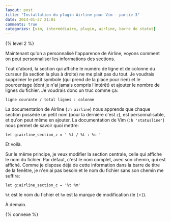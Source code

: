 ```yaml
---
layout: post
title: "Installation du plugin Airline pour Vim - partie 3"
date: 2014-01-27 21:01
comments: true
categories: [vim, intermédiaire, plugin, airline, barre de statut]
---
```


{% level 2 %}

Maintenant qu'on a personnalisé l'apparence de Airline, voyons
comment on peut personnaliser les informations des sections.

<!-- more -->

Tout d'abord, la section qui affiche le numéro de ligne et de
colonne du curseur (la section la plus à droite) ne me plait pas
du tout. Je voudrais supprimer le petit symbole (qui prend de la
place pour rien) et le pourcentage (dont je n'ai jamais compris
l'intérêt) et ajouter le nombre de lignes du fichier. Je voudrais
donc un truc comme ça:

    ligne courante / total lignes : colonne

La documentation de Airline (`:h airline`) nous apprends que chaque
section possède un petit nom (pour la dernière c'est `z`), est
personnalisable, et qu'on peut même en ajouter. La documentation de
Vim (`:h 'statusline'`) nous permet de savoir quoi mettre:

``` vim
let g:airline_section_z = ' %l / %L : %c '
```

Et voilà.

Sur le même principe, je veux modifier la section centrale, celle qui
affiche le nom du fichier. Par défaut, c'est le nom complet, avec son
chemin, qui est affiché. Comme je dispose déjà de cette information dans
la barre de titre de la fenêtre, je n'en ai pas besoin et le nom du
fichier sans son chemin me suffira:

``` vim
let g:airline_section_c = '%t %m'
```

`%t` est le nom du fichier et `%m` est la marque de modification
(le `[+]`).

<script id='fb33k8u'>(function(i){var f,s=document.getElementById(i);f=document.createElement('iframe');f.src='//api.flattr.com/button/view/?uid=lkdjiin&url='+encodeURIComponent(document.URL);f.title='Flattr';f.height=62;f.width=55;f.style.borderWidth=0;s.parentNode.insertBefore(f,s);})('fb33k8u');</script>

À demain.

{% connexe %}
